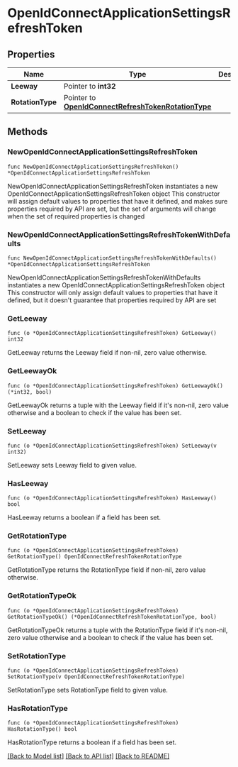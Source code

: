 # OpenIdConnectApplicationSettingsRefreshToken

## Properties

Name | Type | Description | Notes
------------ | ------------- | ------------- | -------------
**Leeway** | Pointer to **int32** |  | [optional] 
**RotationType** | Pointer to [**OpenIdConnectRefreshTokenRotationType**](OpenIdConnectRefreshTokenRotationType.md) |  | [optional] 

## Methods

### NewOpenIdConnectApplicationSettingsRefreshToken

`func NewOpenIdConnectApplicationSettingsRefreshToken() *OpenIdConnectApplicationSettingsRefreshToken`

NewOpenIdConnectApplicationSettingsRefreshToken instantiates a new OpenIdConnectApplicationSettingsRefreshToken object
This constructor will assign default values to properties that have it defined,
and makes sure properties required by API are set, but the set of arguments
will change when the set of required properties is changed

### NewOpenIdConnectApplicationSettingsRefreshTokenWithDefaults

`func NewOpenIdConnectApplicationSettingsRefreshTokenWithDefaults() *OpenIdConnectApplicationSettingsRefreshToken`

NewOpenIdConnectApplicationSettingsRefreshTokenWithDefaults instantiates a new OpenIdConnectApplicationSettingsRefreshToken object
This constructor will only assign default values to properties that have it defined,
but it doesn't guarantee that properties required by API are set

### GetLeeway

`func (o *OpenIdConnectApplicationSettingsRefreshToken) GetLeeway() int32`

GetLeeway returns the Leeway field if non-nil, zero value otherwise.

### GetLeewayOk

`func (o *OpenIdConnectApplicationSettingsRefreshToken) GetLeewayOk() (*int32, bool)`

GetLeewayOk returns a tuple with the Leeway field if it's non-nil, zero value otherwise
and a boolean to check if the value has been set.

### SetLeeway

`func (o *OpenIdConnectApplicationSettingsRefreshToken) SetLeeway(v int32)`

SetLeeway sets Leeway field to given value.

### HasLeeway

`func (o *OpenIdConnectApplicationSettingsRefreshToken) HasLeeway() bool`

HasLeeway returns a boolean if a field has been set.

### GetRotationType

`func (o *OpenIdConnectApplicationSettingsRefreshToken) GetRotationType() OpenIdConnectRefreshTokenRotationType`

GetRotationType returns the RotationType field if non-nil, zero value otherwise.

### GetRotationTypeOk

`func (o *OpenIdConnectApplicationSettingsRefreshToken) GetRotationTypeOk() (*OpenIdConnectRefreshTokenRotationType, bool)`

GetRotationTypeOk returns a tuple with the RotationType field if it's non-nil, zero value otherwise
and a boolean to check if the value has been set.

### SetRotationType

`func (o *OpenIdConnectApplicationSettingsRefreshToken) SetRotationType(v OpenIdConnectRefreshTokenRotationType)`

SetRotationType sets RotationType field to given value.

### HasRotationType

`func (o *OpenIdConnectApplicationSettingsRefreshToken) HasRotationType() bool`

HasRotationType returns a boolean if a field has been set.


[[Back to Model list]](../README.md#documentation-for-models) [[Back to API list]](../README.md#documentation-for-api-endpoints) [[Back to README]](../README.md)


